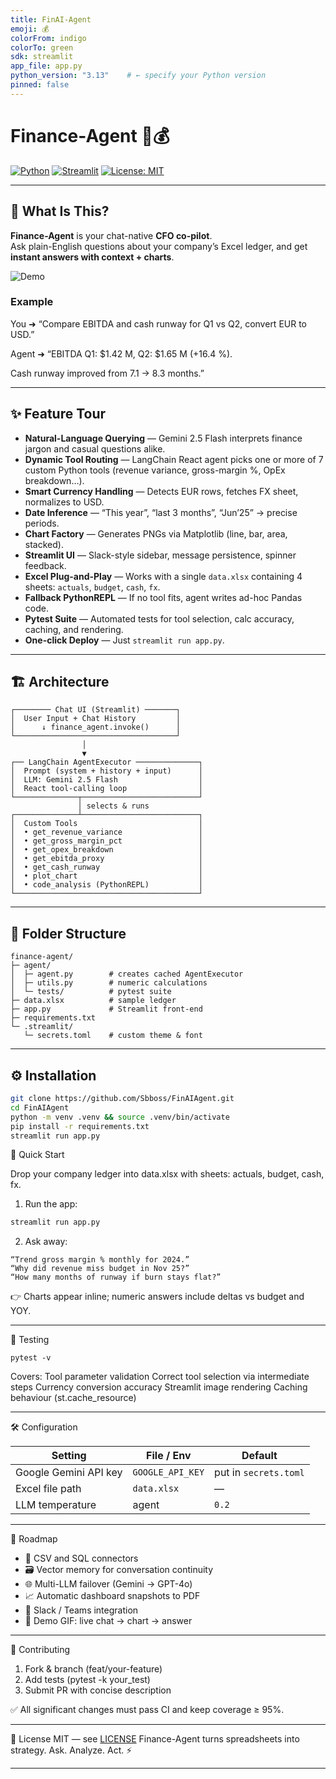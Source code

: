 ```yaml
---
title: FinAI-Agent
emoji: 💰
colorFrom: indigo
colorTo: green
sdk: streamlit
app_file: app.py
python_version: "3.13"    # ← specify your Python version
pinned: false
---
```


# Finance-Agent 🤖💰

[![Python](https://img.shields.io/badge/python-3.13-blue.svg)](https://www.python.org/)
[![Streamlit](https://img.shields.io/badge/Streamlit-App-red)](https://streamlit.io/)
[![License: MIT](https://img.shields.io/badge/License-MIT-yellow.svg)](LICENSE)

---

## 🚀 What Is This?

**Finance-Agent** is your chat-native **CFO co-pilot**.  
Ask plain-English questions about your company’s Excel ledger, and get **instant answers with context + charts**.

![Demo](content/img.png)

### Example

You ➜ “Compare EBITDA and cash runway for Q1 vs Q2, convert EUR to USD.”

Agent ➜ “EBITDA Q1: $1.42 M, Q2: $1.65 M (+16.4 %).

Cash runway improved from 7.1 → 8.3 months.”

---

## ✨ Feature Tour
- **Natural-Language Querying** — Gemini 2.5 Flash interprets finance jargon and casual questions alike.  
- **Dynamic Tool Routing** — LangChain React agent picks one or more of 7 custom Python tools (revenue variance, gross-margin %, OpEx breakdown…).  
- **Smart Currency Handling** — Detects EUR rows, fetches FX sheet, normalizes to USD.  
- **Date Inference** — “This year”, “last 3 months”, “Jun’25” → precise periods.  
- **Chart Factory** — Generates PNGs via Matplotlib (line, bar, area, stacked).  
- **Streamlit UI** — Slack-style sidebar, message persistence, spinner feedback.  
- **Excel Plug-and-Play** — Works with a single `data.xlsx` containing 4 sheets: `actuals`, `budget`, `cash`, `fx`.  
- **Fallback PythonREPL** — If no tool fits, agent writes ad-hoc Pandas code.  
- **Pytest Suite** — Automated tests for tool selection, calc accuracy, caching, and rendering.  
- **One-click Deploy** — Just `streamlit run app.py`.  

---

## 🏗️ Architecture
```text
┌──────── Chat UI (Streamlit) ───────┐
│  User Input + Chat History         │
│      ↓ finance_agent.invoke()      │
└────────────────────────────────────┘
                │
                ▼
┌── LangChain AgentExecutor ──────────────┐
│  Prompt (system + history + input)      │
│  LLM: Gemini 2.5 Flash                  │
│  React tool-calling loop                │
└──────────────┬──────────────────────────┘
               │ selects & runs
┌──────────────┴──────────────────────────┐
│  Custom Tools                           │
│  • get_revenue_variance                 │
│  • get_gross_margin_pct                 │
│  • get_opex_breakdown                   │
│  • get_ebitda_proxy                     │
│  • get_cash_runway                      │
│  • plot_chart                           │
│  • code_analysis (PythonREPL)           │
└─────────────────────────────────────────┘
```
---

## 📂 Folder Structure
```text
finance-agent/
├─ agent/
│  ├─ agent.py        # creates cached AgentExecutor
│  ├─ utils.py        # numeric calculations
│  └─ tests/          # pytest suite
├─ data.xlsx          # sample ledger
├─ app.py             # Streamlit front-end
├─ requirements.txt
└─ .streamlit/
   └─ secrets.toml    # custom theme & font
```
---

## ⚙️ Installation

```bash
git clone https://github.com/Sbboss/FinAIAgent.git
cd FinAIAgent
python -m venv .venv && source .venv/bin/activate
pip install -r requirements.txt
streamlit run app.py
```
🏃 Quick Start

Drop your company ledger into data.xlsx with sheets: actuals, budget, cash, fx.

1. Run the app:
```bash
streamlit run app.py
```
2. Ask away:
```
“Trend gross margin % monthly for 2024.”
“Why did revenue miss budget in Nov 25?”
“How many months of runway if burn stays flat?”
```
👉 Charts appear inline; numeric answers include deltas vs budget and YOY.

___

🔬 Testing
```
pytest -v
```
Covers:
Tool parameter validation
Correct tool selection via intermediate steps
Currency conversion accuracy
Streamlit image rendering
Caching behaviour (st.cache_resource)

---

🛠️ Configuration

| Setting                | File / Env               | Default               |
| ---------------------- | ------------------------ | --------------------- |
| Google Gemini API key  | `GOOGLE_API_KEY`         | put in `secrets.toml` |
| Excel file path        | `data.xlsx`              | —                     |
| LLM temperature        | agent                    | `0.2`                 |

---

🌅 Roadmap

* 🔄 CSV and SQL connectors
* 🗃️ Vector memory for conversation continuity
* 🌐 Multi-LLM failover (Gemini → GPT-4o)
* 📈 Automatic dashboard snapshots to PDF
* 💬 Slack / Teams integration
* 🎥 Demo GIF: live chat → chart → answer

---

🙌 Contributing

1. Fork & branch (feat/your-feature)
2. Add tests (pytest -k your_test)
3. Submit PR with concise description
   
✅ All significant changes must pass CI and keep coverage ≥ 95%.

---

📝 License
MIT — see [LICENSE](LICENSE)
Finance-Agent turns spreadsheets into strategy. Ask. Analyze. Act. ⚡

--- 
